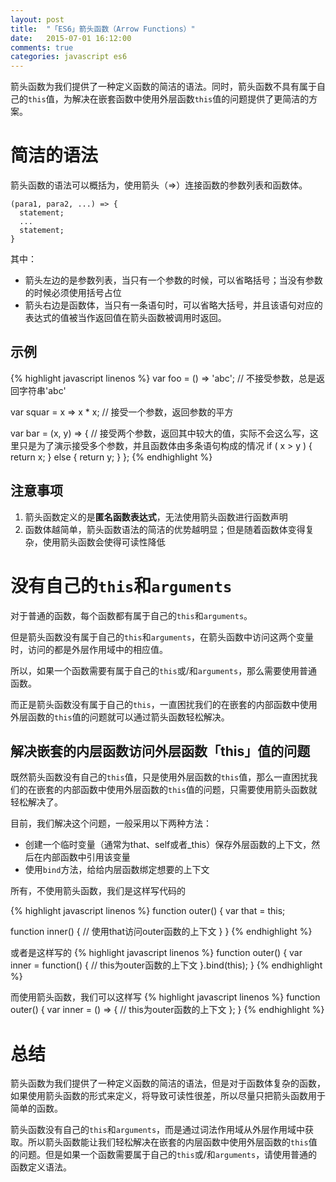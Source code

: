 ```yaml
---
layout: post
title:  "「ES6」箭头函数（Arrow Functions）"
date:   2015-07-01 16:12:00
comments: true
categories: javascript es6
---
```


箭头函数为我们提供了一种定义函数的简洁的语法。同时，箭头函数不具有属于自己的`this`值，为解决在嵌套函数中使用外层函数`this`值的问题提供了更简洁的方案。

# 简洁的语法
箭头函数的语法可以概括为，使用箭头（=>）连接函数的参数列表和函数体。

    (para1, para2, ...) => {
      statement;
      ...
      statement;
    }

其中：

+ 箭头左边的是参数列表，当只有一个参数的时候，可以省略括号；当没有参数的时候必须使用括号占位
+ 箭头右边是函数体，当只有一条语句时，可以省略大括号，并且该语句对应的表达式的值被当作返回值在箭头函数被调用时返回。

## 示例
{% highlight javascript linenos %}
var foo = () => 'abc';    // 不接受参数，总是返回字符串'abc'

var squar = x => x * x;    // 接受一个参数，返回参数的平方

var bar = (x, y) => {    // 接受两个参数，返回其中较大的值，实际不会这么写，这里只是为了演示接受多个参数，并且函数体由多条语句构成的情况
  if ( x > y ) {
    return x;
  } else {
    return y;
  }
};
{% endhighlight %}

## 注意事项
1. 箭头函数定义的是**匿名函数表达式**，无法使用箭头函数进行函数声明
2. 函数体越简单，箭头函数语法的简洁的优势越明显；但是随着函数体变得复杂，使用箭头函数会使得可读性降低

# 没有自己的`this`和`arguments`
对于普通的函数，每个函数都有属于自己的`this`和`arguments`。

但是箭头函数没有属于自己的`this`和`arguments`，在箭头函数中访问这两个变量时，访问的都是外层作用域中的相应值。

所以，如果一个函数需要有属于自己的`this`或/和`arguments`，那么需要使用普通函数。

而正是箭头函数没有属于自己的`this`，一直困扰我们的在嵌套的内部函数中使用外层函数的`this`值的问题就可以通过箭头函数轻松解决。

## 解决嵌套的内层函数访问外层函数「this」值的问题
既然箭头函数没有自己的`this`值，只是使用外层函数的`this`值，那么一直困扰我们的在嵌套的内部函数中使用外层函数的`this`值的问题，只需要使用箭头函数就轻松解决了。

目前，我们解决这个问题，一般采用以下两种方法：

+ 创建一个临时变量（通常为that、self或者_this）保存外层函数的上下文，然后在内部函数中引用该变量
+ 使用`bind`方法，给给内层函数绑定想要的上下文

所有，不使用箭头函数，我们是这样写代码的

{% highlight javascript linenos %}
function outer() {
  var that = this;

  function inner() {
    // 使用that访问outer函数的上下文
  }
}
{% endhighlight %}

或者是这样写的
{% highlight javascript linenos %}
function outer() {
  var inner = function() {
    // this为outer函数的上下文
  }.bind(this);
}
{% endhighlight %}

而使用箭头函数，我们可以这样写
{% highlight javascript linenos %}
function outer() {
  var inner = () => {
    // this为outer函数的上下文
  };
}
{% endhighlight %}

# 总结
箭头函数为我们提供了一种定义函数的简洁的语法，但是对于函数体复杂的函数，如果使用箭头函数的形式来定义，将导致可读性很差，所以尽量只把箭头函数用于简单的函数。

箭头函数没有自己的`this`和`arguments`，而是通过词法作用域从外层作用域中获取。所以箭头函数能让我们轻松解决在嵌套的内层函数中使用外层函数的`this`值的问题。但是如果一个函数需要属于自己的`this`或/和`arguments`，请使用普通的函数定义语法。
